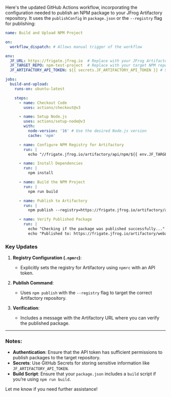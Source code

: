 Here's the updated GitHub Actions workflow, incorporating the configuration needed to publish an NPM package to your JFrog Artifactory repository. It uses the `publishConfig` in `package.json` or the `--registry` flag for publishing:

```yaml
name: Build and Upload NPM Project

on:
  workflow_dispatch: # Allows manual trigger of the workflow

env:
  JF_URL: https://frigate.jfrog.io  # Replace with your JFrog Artifactory URL
  JF_TARGET_REPO: npm-test-project  # Replace with your target NPM repository
  JF_ARTIFACTORY_API_TOKEN: ${{ secrets.JF_ARTIFACTORY_API_TOKEN }} # Store the token as a GitHub secret

jobs:
  build-and-upload:
    runs-on: ubuntu-latest

    steps:
      - name: Checkout Code
        uses: actions/checkout@v3

      - name: Setup Node.js
        uses: actions/setup-node@v3
        with:
          node-version: '16' # Use the desired Node.js version
          cache: 'npm'

      - name: Configure NPM Registry for Artifactory
        run: |
          echo "//frigate.jfrog.io/artifactory/api/npm/${{ env.JF_TARGET_REPO }}/:_authToken=${{ secrets.JF_ARTIFACTORY_API_TOKEN }}" > ~/.npmrc

      - name: Install Dependencies
        run: |
          npm install

      - name: Build the NPM Project
        run: |
          npm run build

      - name: Publish to Artifactory
        run: |
          npm publish --registry=https://frigate.jfrog.io/artifactory/api/npm/${{ env.JF_TARGET_REPO }}/

      - name: Verify Published Package
        run: |
          echo "Checking if the package was published successfully..."
          echo "Published to: https://frigate.jfrog.io/artifactory/webapp/#/artifacts/browse/tree/General/${{ env.JF_TARGET_REPO }}"
```

### Key Updates
1. **Registry Configuration (`.npmrc`)**:
   - Explicitly sets the registry for Artifactory using `npmrc` with an API token.

2. **Publish Command**:
   - Uses `npm publish` with the `--registry` flag to target the correct Artifactory repository.

3. **Verification**:
   - Includes a message with the Artifactory URL where you can verify the published package.

---

### Notes:
- **Authentication**: Ensure that the API token has sufficient permissions to publish packages to the target repository.
- **Secrets**: Use GitHub Secrets for storing sensitive information like `JF_ARTIFACTORY_API_TOKEN`.
- **Build Script**: Ensure that your `package.json` includes a `build` script if you’re using `npm run build`.

Let me know if you need further assistance!
